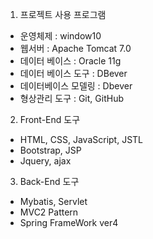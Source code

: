 1. 프로젝트 사용 프로그램
- 운영체제 : window10 
- 웹서버 : Apache Tomcat 7.0
- 데이터 베이스 : Oracle 11g 
- 데이터 베이스 도구 : DBever
- 데이터베이스 모델링 : Dbever 
- 형상관리 도구 : Git, GitHub
2. Front-End 도구
- HTML, CSS, JavaScript, JSTL
- Bootstrap, JSP
- Jquery, ajax
3. Back-End 도구
- Mybatis, Servlet
- MVC2 Pattern
- Spring FrameWork ver4
